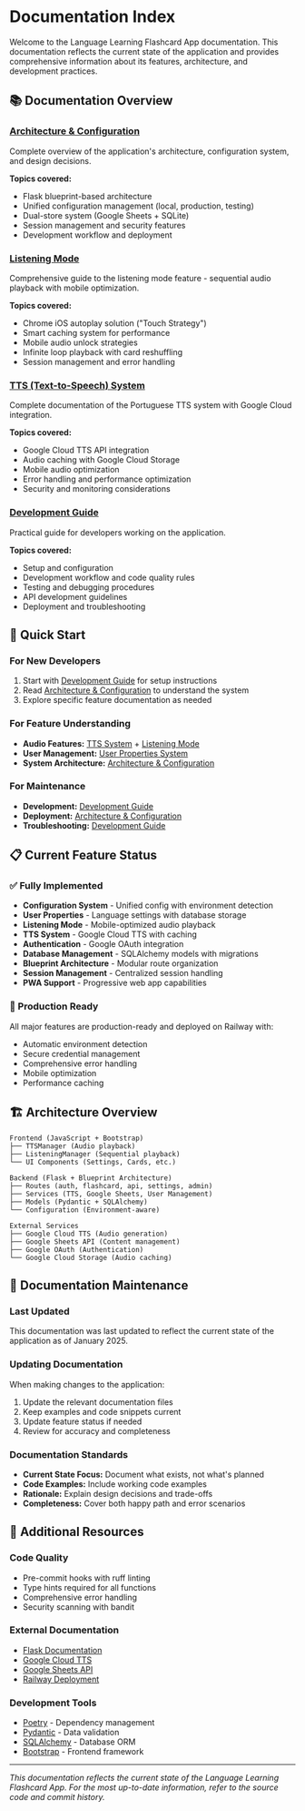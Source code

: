 # Documentation Index

Welcome to the Language Learning Flashcard App documentation. This documentation reflects the current state of the application and provides comprehensive information about its features, architecture, and development practices.

## 📚 Documentation Overview

### [Architecture & Configuration](./architecture.md)
Complete overview of the application's architecture, configuration system, and design decisions.

**Topics covered:**
- Flask blueprint-based architecture
- Unified configuration management (local, production, testing)
- Dual-store system (Google Sheets + SQLite)
- Session management and security features
- Development workflow and deployment

### [Listening Mode](./listening-mode.md)
Comprehensive guide to the listening mode feature - sequential audio playback with mobile optimization.

**Topics covered:**
- Chrome iOS autoplay solution ("Touch Strategy")
- Smart caching system for performance
- Mobile audio unlock strategies
- Infinite loop playback with card reshuffling
- Session management and error handling

### [TTS (Text-to-Speech) System](./tts-system.md)
Complete documentation of the Portuguese TTS system with Google Cloud integration.

**Topics covered:**
- Google Cloud TTS API integration
- Audio caching with Google Cloud Storage
- Mobile audio optimization
- Error handling and performance optimization
- Security and monitoring considerations

### [Development Guide](./development-guide.md)
Practical guide for developers working on the application.

**Topics covered:**
- Setup and configuration
- Development workflow and code quality rules
- Testing and debugging procedures
- API development guidelines
- Deployment and troubleshooting

## 🚀 Quick Start

### For New Developers
1. Start with [Development Guide](./development-guide.md) for setup instructions
2. Read [Architecture & Configuration](./architecture.md) to understand the system
3. Explore specific feature documentation as needed

### For Feature Understanding
- **Audio Features:** [TTS System](./tts-system.md) + [Listening Mode](./listening-mode.md)
- **User Management:** [User Properties System](./user-properties.md)
- **System Architecture:** [Architecture & Configuration](./architecture.md)

### For Maintenance
- **Development:** [Development Guide](./development-guide.md)
- **Deployment:** [Architecture & Configuration](./architecture.md#deployment)
- **Troubleshooting:** [Development Guide](./development-guide.md#troubleshooting)

## 📋 Current Feature Status

### ✅ Fully Implemented
- **Configuration System** - Unified config with environment detection
- **User Properties** - Language settings with database storage
- **Listening Mode** - Mobile-optimized audio playback
- **TTS System** - Google Cloud TTS with caching
- **Authentication** - Google OAuth integration
- **Database Management** - SQLAlchemy models with migrations
- **Blueprint Architecture** - Modular route organization
- **Session Management** - Centralized session handling
- **PWA Support** - Progressive web app capabilities

### 🔧 Production Ready
All major features are production-ready and deployed on Railway with:
- Automatic environment detection
- Secure credential management
- Comprehensive error handling
- Mobile optimization
- Performance caching

## 🏗️ Architecture Overview

```
Frontend (JavaScript + Bootstrap)
├── TTSManager (Audio playback)
├── ListeningManager (Sequential playback)
└── UI Components (Settings, Cards, etc.)

Backend (Flask + Blueprint Architecture)
├── Routes (auth, flashcard, api, settings, admin)
├── Services (TTS, Google Sheets, User Management)
├── Models (Pydantic + SQLAlchemy)
└── Configuration (Environment-aware)

External Services
├── Google Cloud TTS (Audio generation)
├── Google Sheets API (Content management)
├── Google OAuth (Authentication)
└── Google Cloud Storage (Audio caching)
```

## 📝 Documentation Maintenance

### Last Updated
This documentation was last updated to reflect the current state of the application as of January 2025.

### Updating Documentation
When making changes to the application:
1. Update the relevant documentation files
2. Keep examples and code snippets current
3. Update feature status if needed
4. Review for accuracy and completeness

### Documentation Standards
- **Current State Focus:** Document what exists, not what's planned
- **Code Examples:** Include working code examples
- **Rationale:** Explain design decisions and trade-offs
- **Completeness:** Cover both happy path and error scenarios

## 🔗 Additional Resources

### Code Quality
- Pre-commit hooks with ruff linting
- Type hints required for all functions
- Comprehensive error handling
- Security scanning with bandit

### External Documentation
- [Flask Documentation](https://flask.palletsprojects.com/)
- [Google Cloud TTS](https://cloud.google.com/text-to-speech)
- [Google Sheets API](https://developers.google.com/sheets/api)
- [Railway Deployment](https://railway.app/docs)

### Development Tools
- [Poetry](https://python-poetry.org/) - Dependency management
- [Pydantic](https://pydantic.dev/) - Data validation
- [SQLAlchemy](https://sqlalchemy.org/) - Database ORM
- [Bootstrap](https://getbootstrap.com/) - Frontend framework

---

*This documentation reflects the current state of the Language Learning Flashcard App. For the most up-to-date information, refer to the source code and commit history.*
